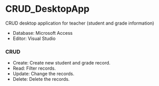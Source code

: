 # CRUD_DesktopApp

CRUD desktop application for teacher (student and grade information)

- Database: Microsoft Access
- Editor: Visual Studio 

### CRUD
  
  - Create: Create new student and grade record.
  - Read: Filter records.
  - Update: Change the records.
  - Delete: Delete the records.

